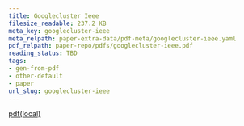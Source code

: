 ```yaml
---
title: Googlecluster Ieee
filesize_readable: 237.2 KB
meta_key: googlecluster-ieee
meta_relpath: paper-extra-data/pdf-meta/googlecluster-ieee.yaml
pdf_relpath: paper-repo/pdfs/googlecluster-ieee.pdf
reading_status: TBD
tags:
- gen-from-pdf
- other-default
- paper
url_slug: googlecluster-ieee
---
```


[pdf(local)](../../paper-repo/pdfs/googlecluster-ieee.pdf)
